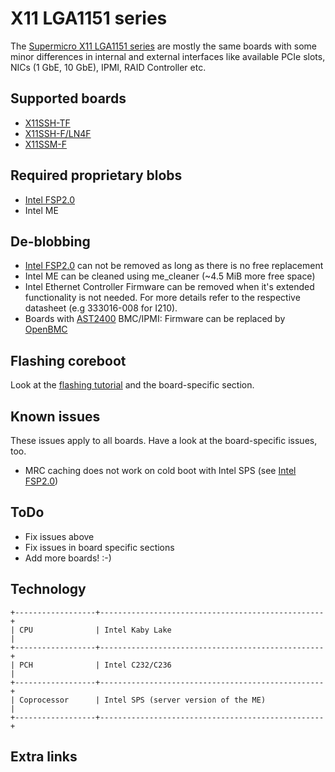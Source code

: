 # X11 LGA1151 series

The [Supermicro X11 LGA1151 series] are mostly the same boards with some minor differences in
internal and external interfaces like available PCIe slots, NICs (1 GbE, 10 GbE), IPMI, RAID
Controller etc.

## Supported boards

- [X11SSH-TF](x11ssh-tf/x11ssh-tf.md)
- [X11SSH-F/LN4F](x11ssh-f/x11ssh-f.md)
- [X11SSM-F](x11ssm-f/x11ssm-f.md)

## Required proprietary blobs

- [Intel FSP2.0]
- Intel ME

## De-blobbing

- [Intel FSP2.0] can not be removed as long as there is no free replacement
- Intel ME can be cleaned using me_cleaner (~4.5 MiB more free space)
- Intel Ethernet Controller Firmware can be removed when it's extended functionality is not
  needed. For more details refer to the respective datasheet (e.g 333016-008 for I210).
- Boards with [AST2400] BMC/IPMI: Firmware can be replaced by [OpenBMC]

## Flashing coreboot

Look at the [flashing tutorial] and the board-specific section.

## Known issues

These issues apply to all boards. Have a look at the board-specific issues, too.

- MRC caching does not work on cold boot with Intel SPS (see [Intel FSP2.0])

## ToDo

- Fix issues above
- Fix issues in board specific sections
- Add more boards! :-)

## Technology

```eval_rst
+------------------+--------------------------------------------------+
| CPU              | Intel Kaby Lake                                  |
+------------------+--------------------------------------------------+
| PCH              | Intel C232/C236                                  |
+------------------+--------------------------------------------------+
| Coprocessor      | Intel SPS (server version of the ME)             |
+------------------+--------------------------------------------------+
```

## Extra links

[Supermicro X11 LGA1151 series]: https://www.supermicro.com/products/motherboard/Xeon3000/#1151
[OpenBMC]: https://www.openbmc.org/
[flashrom]: https://flashrom.org/Flashrom
[flashing tutorial]: ../../../../flash_tutorial/ext_power.md
[Intel FSP2.0]: ../../../../soc/intel/fsp/index.md
[AST2400]: https://www.aspeedtech.com/products.php?fPath=20&rId=376
